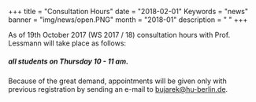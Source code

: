 +++
title = "Consultation Hours"
date = "2018-02-01"
Keywords = "news"
banner = "img/news/open.PNG"
month = "2018-01"
description = " "
+++

 As of 19th October 2017 (WS 2017 / 18) consultation hours with Prof. Lessmann will take place as follows:

##### all students on Thursday 10 - 11 am.


Because of the great demand, appointments will be given only with previous registration by sending an e-mail to bujarek@hu-berlin.de.


<!--more-->
